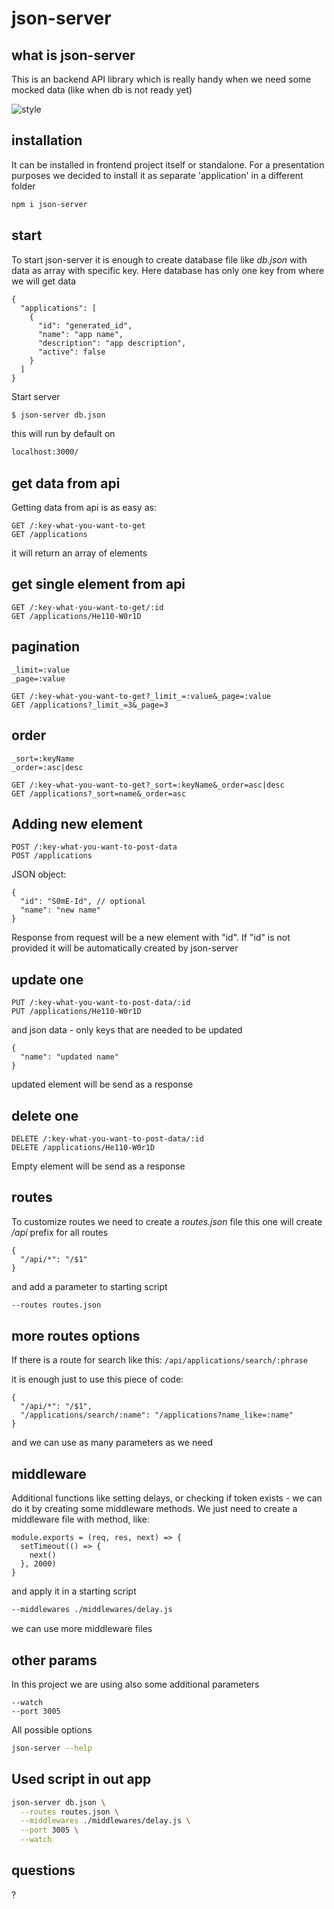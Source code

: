 <!-- .slide: data-background="#330000" -->
# json-server  <!-- .element: class="r-fit-text" -->


<!-- .slide: data-background="#330000" -->
## what is json-server

This is an backend API library which is really handy when we need some mocked data (like when db is not ready yet)


<!-- .slide: data-background="#330033" data-transition="fade-in fade-out" -->
![style](./assets/json-server-fe.webp)


<!-- .slide: data-background="#330000" -->
## installation

It can be installed in frontend project itself or standalone. For a presentation purposes we decided to install it as separate 'application' in a different folder

```bash
npm i json-server
```


<!-- .slide: data-background="#330000" -->
## start

To start json-server it is enough to create database file like _db.json_ with data as array with specific key. Here database has only one key from where we will get data

```json[1,10|2,9|3-8]
{
  "applications": [
    {
      "id": "generated_id",
      "name": "app name",
      "description": "app description",
      "active": false
    }
  ]
}
```


<!-- .slide: data-background="#330000" -->
Start server

```bash
$ json-server db.json
```

this will run by default on 

```bash
localhost:3000/
```


<!-- .slide: data-background="#330000" -->
## get data from api

Getting data from api is as easy as:

```bash[1|2]
GET /:key-what-you-want-to-get
GET /applications
```

it will return an array of elements


<!-- .slide: data-background="#330000" -->
## get single element from api

```bash[1|2]
GET /:key-what-you-want-to-get/:id
GET /applications/He110-W0r1D
```


<!-- .slide: data-background="#330000" -->
## pagination

```bash[1|2|4|5]
_limit=:value
_page=:value

GET /:key-what-you-want-to-get?_limit_=:value&_page=:value
GET /applications?_limit_=3&_page=3
```


<!-- .slide: data-background="#330000" -->
## order

```bash[1|2|4|5]
_sort=:keyName
_order=:asc|desc

GET /:key-what-you-want-to-get?_sort=:keyName&_order=asc|desc
GET /applications?_sort=name&_order=asc
```


<!-- .slide: data-background="#330000" -->
## Adding new element

```bash[1|2]
POST /:key-what-you-want-to-post-data
POST /applications
```

JSON object:

```json[1,4|2|3]
{
  "id": "S0mE-Id", // optional
  "name": "new name"
}
```

Response from request will be a new element with "id". If "id" is not provided it will be automatically created by json-server


<!-- .slide: data-background="#330000" -->
## update one

```bash[1|2]
PUT /:key-what-you-want-to-post-data/:id
PUT /applications/He110-W0r1D
```

and json data - only keys that are needed to be updated

```json[1,3|2]
{
  "name": "updated name"
}
```

updated element will be send as a response


<!-- .slide: data-background="#330000" -->
## delete one

```bash[1|2]
DELETE /:key-what-you-want-to-post-data/:id
DELETE /applications/He110-W0r1D
```

Empty element will be send as a response


<!-- .slide: data-background="#330000" -->
## routes

To customize routes we need to create a _routes.json_ file
this one will create _/api_ prefix for all routes

```json[1,3|2]
{
  "/api/*": "/$1"
}
```

and add a parameter to starting script

```bash
--routes routes.json
```


<!-- .slide: data-background="#330000" -->
## more routes options

If there is a route for search like this: `/api/applications/search/:phrase`

it is enough just to use this piece of code:

```json[3]
{
  "/api/*": "/$1",
  "/applications/search/:name": "/applications?name_like=:name"
}
```

and we can use as many parameters as we need


<!-- .slide: data-background="#330000" -->
## middleware

Additional functions like setting delays, or checking if token exists - we can do it by creating some middleware methods. We just need to create a middleware file with method, like:

```js[1,5|2,4|3]
module.exports = (req, res, next) => {
  setTimeout(() => {
    next()
  }, 2000)
}
```

and apply it in a starting script

```bash
--middlewares ./middlewares/delay.js
```

we can use more middleware files


<!-- .slide: data-background="#330000" -->
## other params

In this project we are using also some additional parameters

```bash[1|2]
--watch
--port 3005
```

All possible options

```bash
json-server --help
```


<!-- .slide: data-background="#330000" -->
## Used script in out app

```bash
json-server db.json \
  --routes routes.json \
  --middlewares ./middlewares/delay.js \
  --port 3005 \
  --watch
```


<!-- .slide: data-background="#330000" -->
## questions

?
